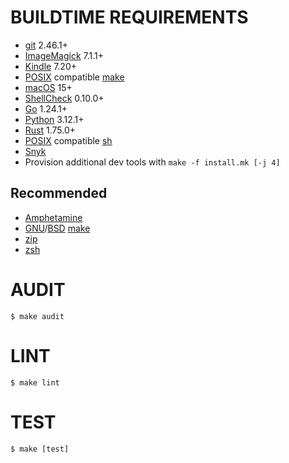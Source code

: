 # BUILDTIME REQUIREMENTS

* [git](https://git-scm.com/) 2.46.1+
* [ImageMagick](https://imagemagick.org/) 7.1.1+
* [Kindle](https://www.amazon.com/b?ie=UTF8&node=16571048011) 7.20+
* [POSIX](https://pubs.opengroup.org/onlinepubs/9799919799/) compatible [make](https://en.wikipedia.org/wiki/Make_(software))
* [macOS](https://www.apple.com/macos) 15+
* [ShellCheck](https://www.shellcheck.net/) 0.10.0+
* [Go](https://go.dev/) 1.24.1+
* [Python](https://www.python.org/) 3.12.1+
* [Rust](https://www.rust-lang.org/) 1.75.0+
* [POSIX](https://pubs.opengroup.org/onlinepubs/9799919799/) compatible [sh](https://en.wikipedia.org/wiki/Unix_shell)
* [Snyk](https://snyk.io/)
* Provision additional dev tools with `make -f install.mk [-j 4]`

## Recommended

* [Amphetamine](https://apps.apple.com/us/app/amphetamine/id937984704)
* [GNU](https://www.gnu.org/)/[BSD](https://en.wikipedia.org/wiki/Berkeley_Software_Distribution) [make](https://en.wikipedia.org/wiki/Make_(software))
* [zip](https://infozip.sourceforge.net/)
* [zsh](https://www.zsh.org/)

# AUDIT

```console
$ make audit
```

# LINT

```console
$ make lint
```

# TEST

```console
$ make [test]
```
